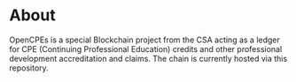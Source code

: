 # About

OpenCPEs is a special Blockchain project from the CSA acting as a ledger for CPE (Continuing Professional Education) credits and other professional development accreditation and claims. The chain is currently hosted via this repository.

